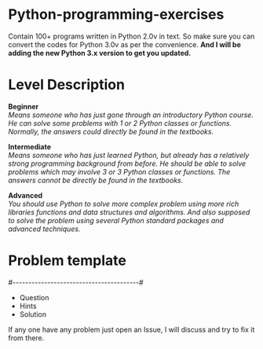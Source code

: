 # Python-programming-exercises 
Contain 100+ programs written in Python 2.0v in text. So make sure you can convert the codes for Python 3.0v as per the convenience. 
**And I will be adding the new Python 3.x version to get you updated.**

# Level	Description

**Beginner**<br> 
_Means someone who has just gone through an introductory Python course. He can solve some problems with 1 or 2 Python classes or functions. Normally, the answers could directly be found in the textbooks._<br>
	
**Intermediate**<br> 
_Means someone who has just learned Python, but already has a relatively strong programming background from before. He should be able to solve problems which may involve 3 or 3 Python classes or functions. The answers cannot be directly be found in the textbooks._<br>

**Advanced**<br> 
_You should use Python to solve more complex problem using more rich libraries functions and data structures and algorithms. And also supposed to solve the problem using several Python standard packages and advanced techniques._

# Problem template
#----------------------------------------#<br>
- Question<br>
- Hints<br>
- Solution<br>

If any one have any problem just open an Issue, I will discuss and try to fix it from there. 
